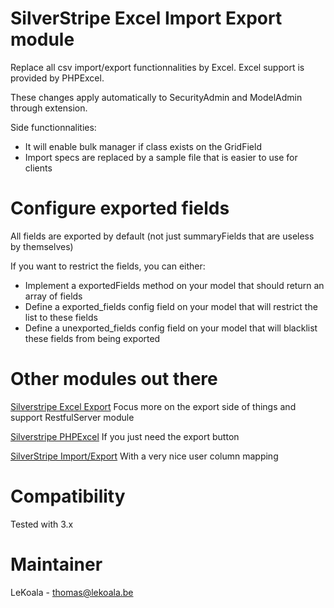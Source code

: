 SilverStripe Excel Import Export module
==================
Replace all csv import/export functionnalities by Excel. Excel support is provided
by PHPExcel.

These changes apply automatically to SecurityAdmin and ModelAdmin through extension.

Side functionnalities:

- It will enable bulk manager if class exists on the GridField
- Import specs are replaced by a sample file that is easier to use for clients

Configure exported fields
==================

All fields are exported by default (not just summaryFields that are useless by themselves)

If you want to restrict the fields, you can either:

- Implement a exportedFields method on your model that should return an array of fields
- Define a exported_fields config field on your model that will restrict the list to these fields
- Define a unexported_fields config field on your model that will blacklist these fields from being exported

Other modules out there
==================

[Silverstripe Excel Export](https://github.com/firebrandhq/excel-export)
Focus more on the export side of things and support RestfulServer module

[Silverstripe PHPExcel](https://github.com/axyr/silverstripe-phpexcel)
If you just need the export button

[SilverStripe Import/Export](https://github.com/burnbright/silverstripe-importexport)
With a very nice user column mapping

Compatibility
==================
Tested with 3.x

Maintainer
==================
LeKoala - thomas@lekoala.be